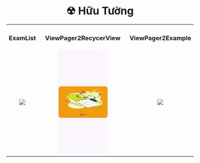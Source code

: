 <h1 align="center">☢ Hữu Tường</h1>


<table style="width:100%; text-align:center;">
  <tr>
    <th><h3>ExamList</h3></th>
    <th><h3>ViewPager2RecycerView</h3></th>
    <th><h3>ViewPager2Example</h3></th>
  </tr>
  <tr>
    <td><img src="https://github.com/HunterOct/63131631-AndroidProgramming/assets/86147376/3160c9dc-367f-46ae-b102-d29d7e305fc7" width="60%"></td>
    <td><img src="https://github.com/HunterOct/63131631-AndroidProgramming/blob/main/Assets/bandicam-2024-04-16-10-27-10-967.gif" width="60%"></td>
    <td><img src="https://github.com/HunterOct/63131631-AndroidProgramming/blob/main/Assets/fragment.gif" width="60%"></td>
  </tr>
</table>

